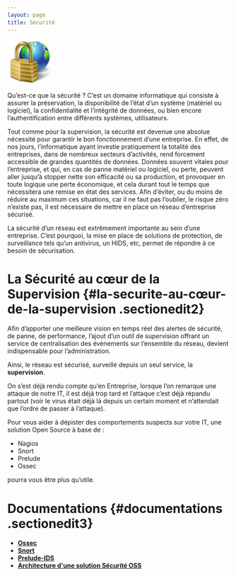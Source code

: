 ```yaml
---
layout: page
title: Sécurité
---
```


[![](../assets/media/integration/securite/securite.png@w=100)](../_detail/integration/securite/securite.png@id=securite%253Astart.html "integration:securite:securite.png")

Qu’est-ce que la sécurité ? C’est un domaine informatique qui consiste à
assurer la préservation, la disponibilité de l’état d’un système
(matériel ou logiciel), la confidentialité et l’intégrité de données, ou
bien encore l’authentification entre différents systèmes, utilisateurs.

Tout comme pour la supervision, la sécurité est devenue une absolue
nécessité pour garantir le bon fonctionnement d’une entreprise. En
effet, de nos jours, l’informatique ayant investie pratiquement la
totalité des entreprises, dans de nombreux secteurs d’activités, rend
forcement accessible de grandes quantités de données. Données souvent
vitales pour l’entreprise, et qui, en cas de panne matériel ou logiciel,
ou perte, peuvent aller jusqu’à stopper nette son efficacité ou sa
production, et provoquer en toute logique une perte économique, et cela
durant tout le temps que nécessitera une remise en état des services.
Afin d’éviter, ou du moins de réduire au maximum ces situations, car il
ne faut pas l’oublier, le risque zéro n’existe pas, il est nécessaire de
mettre en place un réseau d’entreprise sécurisé.

La sécurité d’un réseau est extrêmement importante au sein d’une
entreprise. C’est pourquoi, la mise en place de solutions de protection,
de surveillance tels qu’un antivirus, un HIDS, etc, permet de répondre à
ce besoin de sécurisation.

La Sécurité au cœur de la Supervision {#la-securite-au-cœur-de-la-supervision .sectionedit2}
=====================================

Afin d’apporter une meilleure vision en temps réel des alertes de
sécurité, de panne, de performance, l’ajout d’un outil de supervision
offrant un service de centralisation des évènements sur l’ensemble du
réseau, devient indispensable pour l’administration.

Ainsi, le réseau est sécurisé, surveillé depuis un seul service, la
**supervision**.

On s’est déjà rendu compte qu’en Entreprise, lorsque l’on remarque une
attaque de notre IT, il est déjà trop tard et l’attaque c’est déjà
répandu partout (voir le virus était déjà là depuis un certain moment et
n’attendait que l’ordre de passer à l’attaque).

Pour vous aider à dépister des comportements suspects sur votre IT, une
solution Open Source à base de :

-   Nagios
-   Snort
-   Prelude
-   Ossec

pourra vous être plus qu’utile.

Documentations {#documentations .sectionedit3}
==============

- **[Ossec](ossec/start.html "securite:ossec:start")**
- **[Snort](snort/start.html "securite:snort:start")**
- **[Prelude-IDS](prelude/start.html "securite:prelude:start")**
- **[Architecture d'une solution Sécurité OSS](architecture-oss/start.html "securite:architecture-oss:start")**